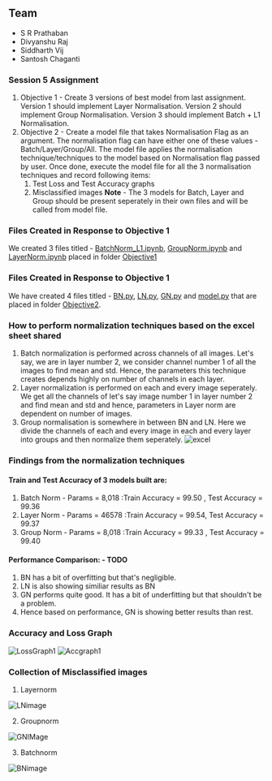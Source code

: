 ## Team ##

* S R Prathaban
* Divyanshu Raj
* Siddharth Vij
* Santosh Chaganti

### Session 5 Assignment ###
1. Objective 1 - Create 3 versions of best model from last assignment. Version 1 should implement Layer Normalisation. Version 2 should implement Group Normalisation. Version 3 should implement Batch + L1 Normalisation.
2. Objective 2 - Create a model file that takes Normalisation Flag as an argument. The normalisation flag can have either one of these values - Batch/Layer/Group/All. The model file 
applies the normalisation technique/techniques to the model based on Normalisation flag passed by user. Once done, execute the model file for all the 3 normalisation techniques 
and record following items:
    1. Test Loss and Test Accuracy graphs
    2. Misclassified images
**Note** - The 3 models for Batch, Layer and Group should be present seperately in their own files and will be called from model file.

### Files Created in Response to Objective 1
We created 3 files titled - [BatchNorm_L1.ipynb](https://github.com/siddharthvij10/EVA6/blob/dev_unpublished/Session6/Objective1/BatchNorm_L1.ipynb), [GroupNorm.ipynb](https://github.com/siddharthvij10/EVA6/blob/dev_unpublished/Session6/Objective1/GroupNorm.ipynb) and [LayerNorm.ipynb](https://github.com/siddharthvij10/EVA6/blob/dev_unpublished/Session6/Objective1/LayerNorm.ipynb) placed in folder [Objective1](https://github.com/siddharthvij10/EVA6/tree/dev_unpublished/Session6/Objective1)

### Files Created in Response to Objective 1
We have created 4 files titled - [BN.py](https://github.com/siddharthvij10/EVA6/blob/dev_unpublished/Session6/Objective2/BN.py), [LN.py](https://github.com/siddharthvij10/EVA6/blob/dev_unpublished/Session6/Objective2/LN.py), [GN.py](https://github.com/siddharthvij10/EVA6/blob/dev_unpublished/Session6/Objective2/GN.py) and [model.py](https://github.com/siddharthvij10/EVA6/blob/dev_unpublished/Session6/Objective2/Model.ipynb) that are placed in folder [Objective2](https://github.com/siddharthvij10/EVA6/tree/dev_unpublished/Session6/Objective2).

### How to perform normalization techniques based on the excel sheet shared 
1. Batch normalization is performed across channels of all images. Let's say, we are in layer number 2, we consider channel number 1 of all the images to find mean and std. Hence, the parameters this technique creates depends highly on number of channels in each layer.
2. Layer normalization is performed on each and every image seperately. We get all the channels of let's say image number 1 in layer number 2  and find mean and std and hence, parameters in Layer norm are dependent on number of images.
3. Group normalisation is somewhere in between BN and LN. Here we divide the channels of each and every image in each and every layer into groups and then normalize them seperately. 
![excel](https://user-images.githubusercontent.com/17743850/121758821-b0d49780-cb40-11eb-8299-e2115195a5c0.PNG)


### Findings from the normalization techniques

#### Train and Test Accuracy of 3 models built are:
1. Batch Norm - Params = 8,018 :Train Accuracy = 99.50 , Test Accuracy = 99.36
2. Layer Norm - Params = 46578 :Train Accuracy = 99.54, Test Accuracy = 99.37
3. Group Norm - Params = 8,018 :Train Accuracy = 99.33 , Test Accuracy = 99.40

#### Performance Comparison: - TODO
1. BN has a bit of overfitting but that's negligible.
2. LN is also showing similiar results as BN
3. GN performs quite good. It has a bit of underfitting but that shouldn't be a problem.
4. Hence based on performance, GN is showing better results than rest.

### Accuracy and Loss Graph
![LossGraph1](https://user-images.githubusercontent.com/17743850/121759328-ca76de80-cb42-11eb-9cab-4b3f0ed6040c.PNG)
![Accgraph1](https://user-images.githubusercontent.com/17743850/121759331-cd71cf00-cb42-11eb-82ca-5855631d150c.PNG)

### Collection of Misclassified images
1. Layernorm

![LNimage](https://user-images.githubusercontent.com/17743850/121756775-e7a6af80-cb38-11eb-9a84-fa6fb01db8c0.PNG)

2. Groupnorm

![GNIMage](https://user-images.githubusercontent.com/17743850/121756803-fee59d00-cb38-11eb-9f28-ef448008cb72.PNG)

3. Batchnorm

![BNimage](https://user-images.githubusercontent.com/17743850/121756815-09a03200-cb39-11eb-8974-e4e0dbd88fb3.PNG)





